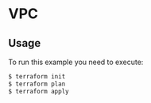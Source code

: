 # VPC

## Usage

To run this example you need to execute:

```bash
$ terraform init
$ terraform plan
$ terraform apply
```
